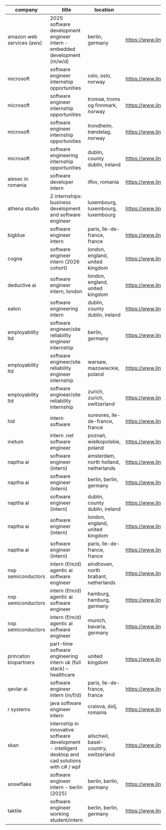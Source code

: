 |company|title|location|link|
|---|---|---|---|
|amazon web services (aws)|2025 software development engineer intern - embedded development (m/w/d)|berlin, germany|https://www.linkedin.com/jobs/view/4147788039|
|microsoft|software engineer internship opportunities|oslo, oslo, norway|https://www.linkedin.com/jobs/view/4287917745|
|microsoft|software engineer internship opportunities|tromsø, troms og finnmark, norway|https://www.linkedin.com/jobs/view/4287916798|
|microsoft|software engineer internship opportunities|trondheim, trøndelag, norway|https://www.linkedin.com/jobs/view/4287914780|
|microsoft|software engineering internship opportunities|dublin, county dublin, ireland|https://www.linkedin.com/jobs/view/4287915865|
|aiesec in romania|software developer intern|ilfov, romania|https://www.linkedin.com/jobs/view/4287474475|
|athena studio|2 internships: business development and software engineer|luxembourg, luxembourg, luxembourg|https://www.linkedin.com/jobs/view/4294333162|
|bigblue|software engineer intern|paris, île-de-france, france|https://www.linkedin.com/jobs/view/3575815459|
|cogna|software engineer intern (2026 cohort)|london, england, united kingdom|https://www.linkedin.com/jobs/view/4280783486|
|deductive ai|software engineer intern, london|london, england, united kingdom|https://www.linkedin.com/jobs/view/4085602965|
|eaton|software engineering intern|dublin, county dublin, ireland|https://www.linkedin.com/jobs/view/4291778206|
|employability ltd|software engineer/site reliability engineer internship|berlin, germany|https://www.linkedin.com/jobs/view/4293754048|
|employability ltd|software engineer/site reliability engineer internship|warsaw, mazowieckie, poland|https://www.linkedin.com/jobs/view/4293747802|
|employability ltd|software engineer/site reliability internship|zurich, zurich, switzerland|https://www.linkedin.com/jobs/view/4293752010|
|hid|intern software|suresnes, île-de-france, france|https://www.linkedin.com/jobs/view/4278808223|
|inetum|intern .net software engineer|poznań, wielkopolskie, poland|https://www.linkedin.com/jobs/view/4287941466|
|naptha ai|software engineer (intern)|amsterdam, north holland, netherlands|https://www.linkedin.com/jobs/view/4151316672|
|naptha ai|software engineer (intern)|berlin, berlin, germany|https://www.linkedin.com/jobs/view/4151321449|
|naptha ai|software engineer (intern)|dublin, county dublin, ireland|https://www.linkedin.com/jobs/view/4151323166|
|naptha ai|software engineer (intern)|london, england, united kingdom|https://www.linkedin.com/jobs/view/4151319483|
|naptha ai|software engineer (intern)|paris, île-de-france, france|https://www.linkedin.com/jobs/view/4151316671|
|nxp semiconductors|intern (f/m/d) agentic ai software engineer|eindhoven, north brabant, netherlands|https://www.linkedin.com/jobs/view/4293733779|
|nxp semiconductors|intern (f/m/d) agentic ai software engineer|hamburg, hamburg, germany|https://www.linkedin.com/jobs/view/4293735657|
|nxp semiconductors|intern (f/m/d) agentic ai software engineer|munich, bavaria, germany|https://www.linkedin.com/jobs/view/4293730815|
|princeton biopartners|part-time software engineering intern uk (full stack) – healthcare|united kingdom|https://www.linkedin.com/jobs/view/4289140015|
|qevlar ai|software engineer intern (m/f/d)|paris, île-de-france, france|https://www.linkedin.com/jobs/view/4258626486|
|r systems|java software engineer intern|craiova, dolj, romania|https://www.linkedin.com/jobs/view/4282809430|
|skan|internship in innovative software development - intelligent desktop and cad solutions with c# / wpf|allschwil, basel-country, switzerland|https://www.linkedin.com/jobs/view/4249169751|
|snowflake|software engineer intern - berlin (2025)|berlin, berlin, germany|https://www.linkedin.com/jobs/view/4205341606|
|taktile|software engineer working student/intern|berlin, berlin, germany|https://www.linkedin.com/jobs/view/4205745296|
